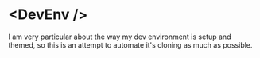 # <DevEnv \/>

I am very particular about the way my dev environment is setup and themed, so this is an attempt to automate it's cloning as much as possible.
